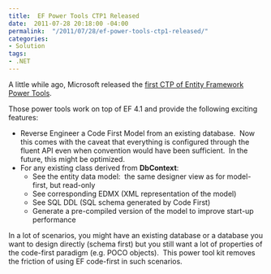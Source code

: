 ```yaml
---
title:  EF Power Tools CTP1 Released
date:  2011-07-28 20:18:00 -04:00
permalink:  "/2011/07/28/ef-power-tools-ctp1-released/"
categories:
- Solution
tags:
- .NET
---
```

<p>A little while ago, Microsoft released the <a title="EF Power Tools Visual Studio Gallery Download" href="http://visualstudiogallery.msdn.microsoft.com/72a60b14-1581-4b9b-89f2-846072eff19d" target="_blank">first CTP of Entity Framework Power Tools</a>.</p>  <p>Those power tools work on top of EF 4.1 and provide the following exciting features:</p>  <ul>   <li>Reverse Engineer a Code First Model from an existing database.&#160; Now this comes with the caveat that everything is configured through the fluent API even when convention would have been sufficient.&#160; In the future, this might be optimized. </li>    <li>For any existing class derived from <strong>DbContext</strong>:       <ul>       <li>See the entity data model:&#160; the same designer view as for model-first, but read-only</li>        <li>See corresponding EDMX (XML representation of the model)</li>        <li>See SQL DDL (SQL schema generated by Code First)</li>        <li>Generate a pre-compiled version of the model to improve start-up performance</li>     </ul>   </li> </ul>  <p>In a lot of scenarios, you might have an existing database or a database you want to design directly (schema first) but you still want a lot of properties of the code-first paradigm (e.g. POCO objects).&#160; This power tool kit removes the friction of using EF code-first in such scenarios.</p>